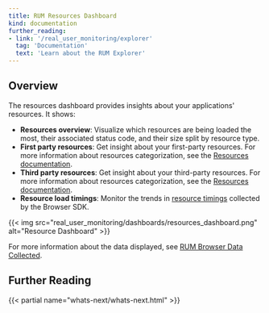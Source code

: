 ```yaml
---
title: RUM Resources Dashboard
kind: documentation
further_reading:
- link: '/real_user_monitoring/explorer'
  tag: 'Documentation'
  text: 'Learn about the RUM Explorer'
---
```


## Overview

The resources dashboard provides insights about your applications' resources. It shows:

- **Resources overview**:
    Visualize which resources are being loaded the most, their associated status code, and their size split by resource type.
- **First party resources**:
    Get insight about your first-party resources. For more information about resources categorization, see the [Resources documentation][1].
- **Third party resources**:
    Get insight about your third-party resources. For more information about resources categorization, see the [Resources documentation][1].
- **Resource load timings**:
    Monitor the trends in [resource timings][2] collected by the Browser SDK.

{{< img src="real_user_monitoring/dashboards/resources_dashboard.png" alt="Resource Dashboard" >}}

For more information about the data displayed, see [RUM Browser Data Collected][3].

## Further Reading

{{< partial name="whats-next/whats-next.html" >}}

[1]: /real_user_monitoring/data_collected/resource/
[2]: https://www.w3.org/TR/resource-timing-1/
[3]: /real_user_monitoring/data_collected/
